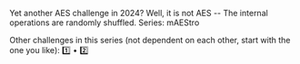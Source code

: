 Yet another AES challenge in 2024? Well, it is not AES -- The internal operations are randomly shuffled.
Series: mAEStro

Other challenges in this series (not dependent on each other, start with the one you like): 1️⃣ • 2️⃣
